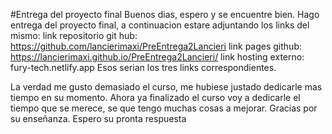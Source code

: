 #Entrega del proyecto final
Buenos dias, espero y se encuentre bien. Hago entrega del proyecto final, a continuacion estare adjuntando los links del mismo: 
link repositorio git hub: https://github.com/lancierimaxi/PreEntrega2Lancieri
link pages github: https://lancierimaxi.github.io/PreEntrega2Lancieri/
link hosting externo: fury-tech.netlify.app
Esos serian los tres links correspondientes. 

La verdad me gusto demasiado el curso, me hubiese justado dedicarle mas tiempo en su momento. Ahora ya finalizado el curso voy a dedicarle el tiempo que se merece,
se que tengo muchas cosas a mejorar. Gracias por su enseñanza. Espero su pronta respuesta

